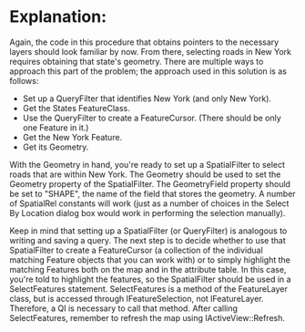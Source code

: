 # Explanation: #

Again, the code in this procedure that obtains pointers to the necessary layers should look familiar by now. From there, selecting roads in New York requires obtaining that state's geometry. There are multiple ways to approach this part of the problem; the approach used in this solution is as follows:

- Set up a QueryFilter that identifies New York (and only New York).
- Get the States FeatureClass.
- Use the QueryFilter to create a FeatureCursor. (There should be only one Feature in it.)
- Get the New York Feature.
- Get its Geometry.

With the Geometry in hand, you're ready to set up a SpatialFilter to select roads that are within New York. The Geometry should be used to set the Geometry property of the SpatialFilter. The GeometryField property should be set to "SHAPE", the name of the field that stores the geometry. A number of SpatialRel constants will work (just as a number of choices in the Select By Location dialog box would work in performing the selection manually).

Keep in mind that setting up a SpatialFilter (or QueryFilter) is analogous to writing and saving a query. The next step is to decide whether to use that SpatialFilter to create a FeatureCursor (a collection of the individual matching Feature objects that you can work with) or to simply highlight the matching Features both on the map and in the attribute table. In this case, you're told to highlight the features, so the SpatialFilter should be used in a SelectFeatures statement. SelectFeatures is a method of the FeatureLayer class, but is accessed through IFeatureSelection, not IFeatureLayer. Therefore, a QI is necessary to call that method. After calling SelectFeatures, remember to refresh the map using IActiveView::Refresh.